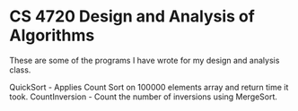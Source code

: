 # CS 4720 Design and Analysis of Algorithms 

These are some of the programs I have wrote for my design and analysis class. 

QuickSort - Applies Count Sort on 100000 elements array and return time it took. 
CountInversion - Count the number of inversions using MergeSort.
